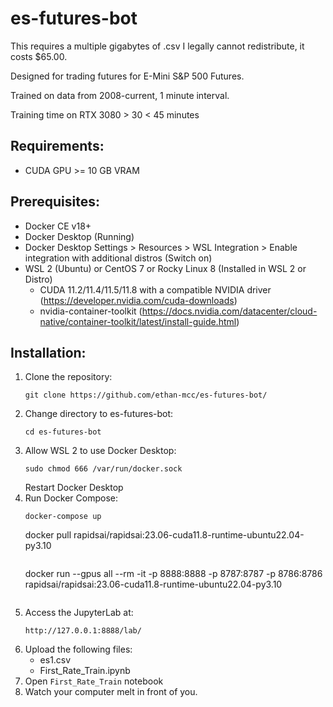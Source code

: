 # es-futures-bot

This requires a multiple gigabytes of .csv I legally cannot redistribute, it costs $65.00.

Designed for trading futures for E-Mini S&P 500 Futures. 

Trained on data from 2008-current, 1 minute interval.

Training time on RTX 3080 > 30 < 45 minutes

## Requirements:
- CUDA GPU >= 10 GB VRAM

## Prerequisites: 
- Docker CE v18+
- Docker Desktop (Running)
- Docker Desktop Settings > Resources > WSL Integration > Enable integration with additional distros (Switch on)
- WSL 2 (Ubuntu) or CentOS 7 or Rocky Linux 8
  (Installed in WSL 2 or Distro)
    - CUDA 11.2/11.4/11.5/11.8 with a compatible NVIDIA driver (https://developer.nvidia.com/cuda-downloads)
    - nvidia-container-toolkit (https://docs.nvidia.com/datacenter/cloud-native/container-toolkit/latest/install-guide.html)

## Installation:
1. Clone the repository:
    ```
    git clone https://github.com/ethan-mcc/es-futures-bot/
    ```
2. Change directory to es-futures-bot:
    ```
    cd es-futures-bot
    ```
4. Allow WSL 2 to use Docker Desktop:
    ```
    sudo chmod 666 /var/run/docker.sock
    ```
    Restart Docker Desktop
5. Run Docker Compose:
    ```
    docker-compose up 
    ```
   docker pull rapidsai/rapidsai:23.06-cuda11.8-runtime-ubuntu22.04-py3.10
    ```
    ```
    docker run --gpus all --rm -it -p 8888:8888 -p 8787:8787 -p 8786:8786 \
         rapidsai/rapidsai:23.06-cuda11.8-runtime-ubuntu22.04-py3.10
    ```

    ```
6. Access the JupyterLab at:
    ```
    http://127.0.0.1:8888/lab/
    ```
7. Upload the following files:
    - es1.csv
    - First_Rate_Train.ipynb
8. Open `First_Rate_Train` notebook
9. Watch your computer melt in front of you.

